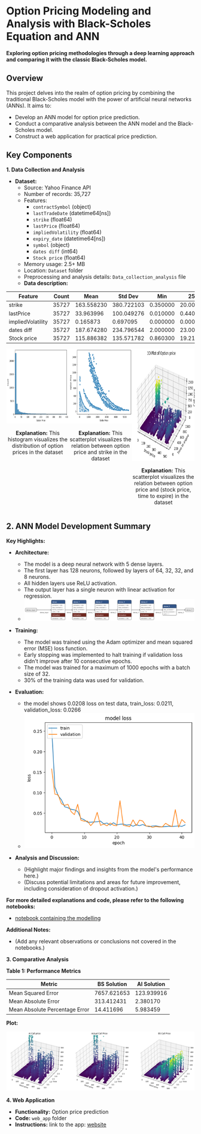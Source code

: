 # Option Pricing Modeling and Analysis with Black-Scholes Equation and ANN 

**Exploring option pricing methodologies through a deep learning approach and comparing it with the classic Black-Scholes model.**

## Overview


This project delves into the realm of option pricing by combining the traditional Black-Scholes model with the power of artificial neural networks (ANNs). It aims to:

* Develop an ANN model for option price prediction.
* Conduct a comparative analysis between the ANN model and the Black-Scholes model.
* Construct a web application for practical price prediction.

## Key Components

**1. Data Collection and Analysis**

* **Dataset:**
    * Source: Yahoo Finance API
    * Number of records: 35,727
    * Features:
        * `contractSymbol` (object)
        * `lastTradeDate` (datetime64[ns])
        * `strike` (float64)
        * `lastPrice` (float64)
        * `impliedVolatility` (float64)
        * `expiry_date` (datetime64[ns])
        * `symbol` (object)
        * `dates diff` (int64)
        * `Stock price` (float64)
    * Memory usage: 2.5+ MB
    * Location: `Dataset` folder
    * Preprocessing and analysis details: `Data_collection_analysis` file
    * **Data description:**

| Feature       | Count | Mean       | Std Dev    | Min        | 25%       | 50%       | 75%       | Max        |
|----------------|-------|------------|------------|------------|-----------|-----------|-----------|------------|
| strike         | 35727  | 163.558230 | 380.722103 | 0.350000   | 20.000000 | 50.000000 | 155.000000 | 5400.000000 |
| lastPrice      | 35727  | 33.963996  | 100.049276 | 0.010000   | 0.440000   | 4.400000  | 20.150000  | 1499.750000 |
| impliedVolatility | 35727  | 0.165873  | 0.697095  | 0.000000   | 0.000010   | 0.000010  | 0.125009  | 39.875004  |
| dates diff     | 35727  | 187.674280 | 234.796544 | 2.000000   | 23.000000  | 65.000000  | 262.000000 | 967.000000 |
| Stock price    | 35727  | 115.886382 | 135.571782 | 0.860300   | 19.219999 | 49.340000  | 148.839996 | 504.045685 |

<div style="display:flex; flex-direction:row;">
    <div style="flex:1; text-align:center;">
        <img src="Images/option_price_hist.png" alt="Histogram of Option Prices" width="300" height="200"/>
        <br/>
        <p><strong>Explanation:</strong> This histogram visualizes the distribution of option prices in the dataset</p>
    </div>

   <div style="flex:1; text-align:center;">
        <img src="Images/strike_option_scatter.png" alt="Scatter plot of Option Prices with Strike" width="300" height="200"/>
        <br/>
        <p><strong>Explanation:</strong> This scatterplot visualizes the relation between option price and strike in the dataset</p>
    </div>

   <div style="flex:1; text-align:center;">
        <img src="Images/3d_option_price.png" alt="3d scatter plot of Option Prices" width="300" height="300"/>
        <br/>
        <p><strong>Explanation:</strong> This scatterplot visualizes the relation between option price and (stock price, time to expire) in the dataset</p>
    </div>
</div>





    
## 2. ANN Model Development Summary

**Key Highlights:**

- **Architecture:**
    - The model is a deep neural network with 5 dense layers.
    - The first layer has 128 neurons, followed by layers of 64, 32, 32, and 8 neurons.
    - All hidden layers use ReLU activation.
    - The output layer has a single neuron with linear activation for regression.
    - ![Optional image of architecture diagram](Images/architecture_diagram.png)

- **Training:**
    - The model was trained using the Adam optimizer and mean squared error (MSE) loss function.
    - Early stopping was implemented to halt training if validation loss didn't improve after 10 consecutive epochs.
    - The model was trained for a maximum of 1000 epochs with a batch size of 32.
    - 30% of the training data was used for validation.

- **Evaluation:**
    - the model shows 0.0208 loss on test data, train_loss: 0.0211, validation_loss: 0.0266
    - ![Optional image of evaluation results plot](Images/evaluation_plot.png)

- **Analysis and Discussion:**
    - (Highlight major findings and insights from the model's performance here.)
    - (Discuss potential limitations and areas for future improvement, including consideration of dropout activation.)

**For more detailed explanations and code, please refer to the following notebooks:**

- [notebook containing the modelling](Modelling_and_Results.ipynb)

**Additional Notes:**

- (Add any relevant observations or conclusions not covered in the notebooks.)


**3. Comparative Analysis**

**Table 1: Performance Metrics**

| Metric         | BS Solution | AI Solution |
|----------------|-------------|-------------|
| Mean Squared Error | 7657.621653 | 123.939916 |
| Mean Absolute Error | 313.412431 | 2.380170 |
| Mean Absolute Percentage Error | 14.411696 | 5.983459 |

**Plot:**

![Performance comparison plot](Images/three_images_plot.png)

**4. Web Application**

* **Functionality:** Option price prediction
* **Code:** `web_app` folder
* **Instructions:** link to the app: [website](https://pdeprofiters.onrender.com/)


